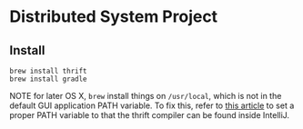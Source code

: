 # Distributed System Project

## Install
```
brew install thrift
brew install gradle
```

NOTE for later OS X, `brew` install things on `/usr/local`, which is not in the default GUI application PATH variable. 
To fix this, refer to [this article](http://depressiverobot.com/2016/02/05/intellij-path.html) to set a proper PATH variable
 to that the thrift compiler can be found inside IntelliJ.
